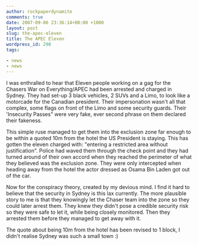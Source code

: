 ```yaml
---
author: rockpaperdynamite
comments: true
date: 2007-09-06 23:36:14+00:00 +1000
layout: post
slug: the-apec-eleven
title: The APEC Eleven
wordpress_id: 298
tags:

- news
- news
---
```


I was enthralled to hear that Eleven people working on a gag for the Chasers War on Everything/APEC had been arrested and charged in Sydney. They had set-up 3 black vehicles, 2 SUVs and a Limo, to look like a motorcade for the Canadian president. Their impersonation wasn't all that complex, some flags on front of the Limo and some security guards. Their 'Insecurity Passes" were very fake, ever second phrase on them declared their fakeness.

This simple ruse managed to get them into the exclusion zone far enough to be within a quoted 10m from the hotel the US President is staying. This has gotten the eleven charged with: "entering a restricted area without justification". Police had waved them through the check point and they had turned around of their own accord when they reached the perimeter of what they believed was the exclusion zone. They were only intercepted when heading away from the hotel the actor dressed as Osama Bin Laden got out of the car.<!-- more -->

Now for the conspiracy theory, created by my devious mind. I find it hard to believe that the security in Sydney is this lax currently. The more plausible story to me is that they knowingly let the Chaser team into the zone so they could later arrest them. They knew they didn't pose a credible security risk so they were safe to let it, while being closely monitored. Then they arrested them before they managed to get away with it.

The quote about being 10m from the hotel has been revised to 1 block, I didn't realise Sydney was such a small town :)
